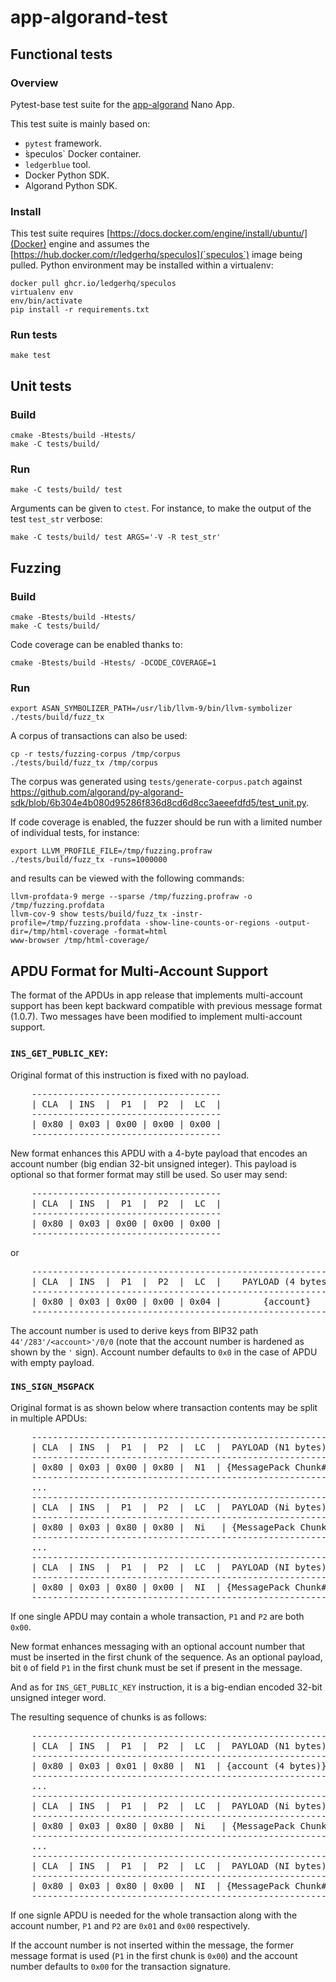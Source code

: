 # app-algorand-test

## Functional tests

### Overview

Pytest-base test suite for the [app-algorand](https://github.com/LedgerHQ/app-algorand) Nano App.

This test suite is mainly based on:
 - `pytest` framework.
 -  ̀speculos` Docker container.
 - `ledgerblue` tool.
 - Docker Python SDK.
 - Algorand Python SDK.


### Install

This test suite requires [https://docs.docker.com/engine/install/ubuntu/](Docker) engine
and assumes the [https://hub.docker.com/r/ledgerhq/speculos](`speculos`) image being pulled.
Python environment may be installed within a virtualenv:

  ```
  docker pull ghcr.io/ledgerhq/speculos
  virtualenv env
  env/bin/activate
  pip install -r requirements.txt
  ```

### Run tests

  ```
  make test
  ```

## Unit tests

### Build

```console
cmake -Btests/build -Htests/
make -C tests/build/
```

### Run

```console
make -C tests/build/ test
```

Arguments can be given to `ctest`. For instance, to make the output of the test
`test_str` verbose:

```console
make -C tests/build/ test ARGS='-V -R test_str'
```

## Fuzzing

### Build

```console
cmake -Btests/build -Htests/
make -C tests/build/
```

Code coverage can be enabled thanks to:

```console
cmake -Btests/build -Htests/ -DCODE_COVERAGE=1
```

### Run

```console
export ASAN_SYMBOLIZER_PATH=/usr/lib/llvm-9/bin/llvm-symbolizer
./tests/build/fuzz_tx
```

A corpus of transactions can also be used:

```
cp -r tests/fuzzing-corpus /tmp/corpus
./tests/build/fuzz_tx /tmp/corpus
```

The corpus was generated using `tests/generate-corpus.patch` against https://github.com/algorand/py-algorand-sdk/blob/6b304e4b080d95286f836d8cd6d8cc3aeeefdfd5/test_unit.py.

If code coverage is enabled, the fuzzer should be run with a limited number of individual tests, for instance:

```console
export LLVM_PROFILE_FILE=/tmp/fuzzing.profraw
./tests/build/fuzz_tx -runs=1000000
```

and results can be viewed with the following commands:

```console
llvm-profdata-9 merge --sparse /tmp/fuzzing.profraw -o /tmp/fuzzing.profdata
llvm-cov-9 show tests/build/fuzz_tx -instr-profile=/tmp/fuzzing.profdata -show-line-counts-or-regions -output-dir=/tmp/html-coverage -format=html
www-browser /tmp/html-coverage/
```

## APDU Format for Multi-Account Support

The format of the APDUs in app release that implements multi-account support has been kept backward compatible with
previous message format (1.0.7). Two messages have been modified to implement multi-account support.

### `INS_GET_PUBLIC_KEY`:

Original format of this instruction is fixed with no payload.
<pre>
    ------------------------------------
    | CLA  | INS  |  P1  |  P2  |  LC  |
    ------------------------------------
    | 0x80 | 0x03 | 0x00 | 0x00 | 0x00 |
    ------------------------------------
</pre>

New format enhances this APDU with a 4-byte payload that encodes an account number (big endian 32-bit unsigned integer).
This payload is optional so that former format may still be used. So user may send:
<pre>
    ------------------------------------
    | CLA  | INS  |  P1  |  P2  |  LC  |
    ------------------------------------
    | 0x80 | 0x03 | 0x00 | 0x00 | 0x00 |
    ------------------------------------
</pre>
or
<pre>
    ----------------------------------------------------------------
    | CLA  | INS  |  P1  |  P2  |  LC  |    PAYLOAD (4 bytes)      |
    ----------------------------------------------------------------
    | 0x80 | 0x03 | 0x00 | 0x00 | 0x04 |        {account}          |
    ----------------------------------------------------------------
</pre>

The account number is used to derive keys from BIP32 path `44'/283'/<account>'/0/0`
(note that the account number is hardened as shown by the `'` sign). Account number defaults
to `0x0` in the case of APDU with empty payload.


### `INS_SIGN_MSGPACK`

Original format is as shown below where transaction contents may be split in multiple APDUs:
<pre>
    ------------------------------------------------------------------------ - - -
    | CLA  | INS  |  P1  |  P2  |  LC  |  PAYLOAD (N1 bytes)
    ------------------------------------------------------------------------ - - -
    | 0x80 | 0x03 | 0x00 | 0x80 |  N1  | {MessagePack Chunk#1}
    ------------------------------------------------------------------------ - - -
    ...
    ------------------------------------------------------------------------ - - -
    | CLA  | INS  |  P1  |  P2  |  LC  |  PAYLOAD (Ni bytes)
    ------------------------------------------------------------------------ - - -
    | 0x80 | 0x03 | 0x80 | 0x80 |  Ni   | {MessagePack Chunk#i}
    ------------------------------------------------------------------------ - - -
    ...
    ------------------------------------------------------------------------ - - -
    | CLA  | INS  |  P1  |  P2  |  LC  |  PAYLOAD (NI bytes)
    ------------------------------------------------------------------------ - - -
    | 0x80 | 0x03 | 0x80 | 0x00 |  NI  | {MessagePack Chunk#I}
    ------------------------------------------------------------------------ - - -
</pre>
If one single APDU may contain a whole transaction, `P1` and `P2` are both `0x00`.

New format enhances messaging with an optional account number that must be inserted
in the first chunk of the sequence. As an optional payload, bit `0` of field `P1` in
the first chunk must be set if present in the message.

And as for `INS_GET_PUBLIC_KEY` instruction, it is a big-endian encoded 32-bit
unsigned integer word. 

The resulting sequence of chunks is as follows:
<pre>
    ------------------------------------------------------------------------ - - -
    | CLA  | INS  |  P1  |  P2  |  LC  |  PAYLOAD (N1 bytes)
    ------------------------------------------------------------------------ - - -
    | 0x80 | 0x03 | 0x01 | 0x80 |  N1  | {account (4 bytes)} + {MessagePack Chunk#1 (N1 - 4 bytes)}
    ------------------------------------------------------------------------ - - -
    ...
    ------------------------------------------------------------------------ - - -
    | CLA  | INS  |  P1  |  P2  |  LC  |  PAYLOAD (Ni bytes)
    ------------------------------------------------------------------------ - - -
    | 0x80 | 0x03 | 0x80 | 0x80 |  Ni   | {MessagePack Chunk#i}
    ------------------------------------------------------------------------ - - -
    ...
    ------------------------------------------------------------------------ - - -
    | CLA  | INS  |  P1  |  P2  |  LC  |  PAYLOAD (NI bytes)
    ------------------------------------------------------------------------ - - -
    | 0x80 | 0x03 | 0x80 | 0x00 |  NI  | {MessagePack Chunk#I}
    ------------------------------------------------------------------------ - - -
</pre>
If one signle APDU is needed for the whole transaction along with the account number,
`P1` and `P2` are `0x01` and `0x00` respectively. 

If the account number is not inserted within the message, the former message format is used
(`P1` in the first chunk is `0x00`) and the account number defaults to `0x00` for the transaction
signature.

